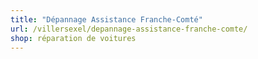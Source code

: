 ```yaml
---
title: "Dépannage Assistance Franche-Comté"
url: /villersexel/depannage-assistance-franche-comte/
shop: réparation de voitures
---
```

